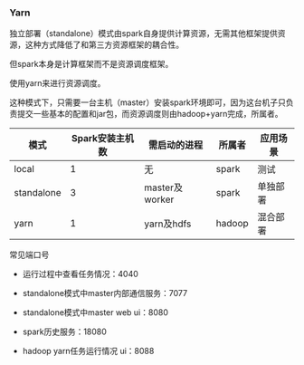 ### Yarn

独立部署（standalone）模式由spark自身提供计算资源，无需其他框架提供资源，这种方式降低了和第三方资源框架的耦合性。

但spark本身是计算框架而不是资源调度框架。

使用yarn来进行资源调度。

这种模式下，只需要一台主机（master）安装spark环境即可，因为这台机子只负责提交一些基本的配置和jar包，而资源调度则由hadoop+yarn完成，所属者。

| 模式       | Spark安装主机数 | 需启动的进程   | 所属者 | 应用场景 |
| ---------- | --------------- | -------------- | ------ | -------- |
| local      | 1               | 无             | spark  | 测试     |
| standalone | 3               | master及worker | spark  | 单独部署 |
| yarn       | 1               | yarn及hdfs     | hadoop | 混合部署 |

常见端口号

* 运行过程中查看任务情况：4040
* standalone模式中master内部通信服务：7077

* standalone模式中master web ui：8080
* spark历史服务：18080
* hadoop yarn任务运行情况 ui：8088

